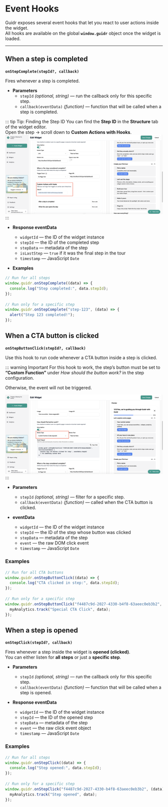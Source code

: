 # Event Hooks

Guidr exposes several event hooks that let you react to user actions inside the widget.  
All hooks are available on the global **`window.guidr`** object once the widget is loaded.

---

## When a step is completed

**`onStepComplete(stepId?, callback)`**

Fires whenever a step is completed.

- **Parameters**
  - `stepId` *(optional, string)* — run the callback only for this specific step. 
  - `callback(eventData)` *(function)* — function that will be called when a step is completed.

::: tip Tip: Finding the Step ID
You can find the **Step ID** in the **Structure** tab of the widget editor.  
Open the step → scroll down to **Custom Actions with Hooks**. 
![Where to find the Step ID](/images/guidr-find-step-id.png)
:::

- **Response eventData**
  - `widgetId` — the ID of the widget instance  
  - `stepId` — the ID of the completed step  
  - `stepData` — metadata of the step  
  - `isLastStep` — `true` if it was the final step in the tour  
  - `timestamp` — JavaScript `Date`

- **Examples**
```js
// Run for all steps
window.guidr.onStepComplete((data) => {
  console.log("Step completed:", data.stepId);
});

// Run only for a specific step
window.guidr.onStepComplete("step-123", (data) => {
  alert("Step 123 completed!");
});
```

## When a CTA button is clicked

**`onStepButtonClick(stepId?, callback)`**

Use this hook to run code whenever a CTA button inside a step is clicked.

::: warning Important
For this hook to work, the step’s button must be set to  
**“Custom Function”** under *How should the button work?* in the step configuration.  

Otherwise, the event will not be triggered.

![Where to configure the button to type Custom Function](/images/guidr-button-must-be-of-type-function.png)
:::

- **Parameters**  
  - `stepId` *(optional, string)* — filter for a specific step.  
  - `callback(eventData)` *(function)* — called when the CTA button is clicked.  

- **eventData**  
  - `widgetId` — the ID of the widget instance  
  - `stepId` — the ID of the step whose button was clicked  
  - `stepData` — metadata of the step  
  - `event` — the raw DOM click event  
  - `timestamp` — JavaScript `Date`

### Examples

```js
// Run for all CTA buttons
window.guidr.onStepButtonClick((data) => {
  console.log("CTA clicked in step:", data.stepId);
});

// Run only for a specific step
window.guidr.onStepButtonClick("f4487c9d-2027-4330-b4f8-63aeec0eb3b2", (data) => {
  myAnalytics.track("Special CTA Click", data);
});
```

## When a step is opened

**`onStepClick(stepId?, callback)`**

Fires whenever a step inside the widget is **opened (clicked)**.  
You can either listen for **all steps** or just a **specific step**.

- **Parameters**  
  - `stepId` *(optional, string)* — run the callback only for this specific step.  
  - `callback(eventData)` *(function)* — function that will be called when a step is opened.  

- **Response eventData**
  - `widgetId` — the ID of the widget instance  
  - `stepId` — the ID of the opened step  
  - `stepData` — metadata of the step  
  - `event` — the raw click event object  
  - `timestamp` — JavaScript `Date`

### Examples

```js
// Run for all steps
window.guidr.onStepClick((data) => {
  console.log("Step opened:", data.stepId);
});

// Run only for a specific step
window.guidr.onStepClick("f4487c9d-2027-4330-b4f8-63aeec0eb3b2", (data) => {
  myAnalytics.track("Step opened", data);
});
